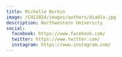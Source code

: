```yaml
---
title: Michelle Borkin
image: /CHI2024/images/authors/diablo.jpg
description: Northwestern University
social:
  facebook: https://www.facebook.com/
  twitter: https://www.twitter.com/
  instagram: https://www.instagram.com/
---
```

